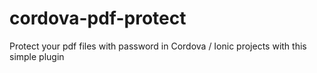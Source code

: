 # cordova-pdf-protect
Protect your pdf files with password in Cordova / Ionic projects with this simple plugin
